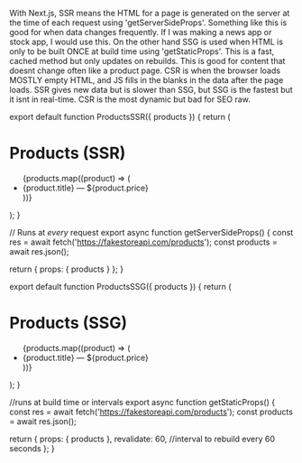 With Next.js, SSR means the HTML for a page is generated on the server at the time of each request using 'getServerSideProps'. Something like this is good for when data changes frequently. If I was making a news app or stock app, I would use this. On the other hand SSG is used when HTML is only to be built ONCE at build time using 'getStaticProps'. This is a fast, cached method but only updates on rebuilds. This is good for content that doesnt change often like a product page. CSR is when the browser loads MOSTLY empty HTML, and JS fills in the blanks in the data after the page loads. SSR gives new data but is slower than SSG, but SSG is the fastest but it isnt in real-time. CSR is the most dynamic but bad for SEO raw. 

export default function ProductsSSR({ products }) {
  return (
    <div>
      <h1>Products (SSR)</h1>
      <ul>
        {products.map((product) => (
          <li key={product.id}>
            {product.title} — ${product.price}
          </li>
        ))}
      </ul>
    </div>
  );
}

// Runs at *every* request
export async function getServerSideProps() {
  const res = await fetch('https://fakestoreapi.com/products');
  const products = await res.json();

  return { props: { products } };
}

export default function ProductsSSG({ products }) {
  return (
    <div>
      <h1>Products (SSG)</h1>
      <ul>
        {products.map((product) => (
          <li key={product.id}>
            {product.title} — ${product.price}
          </li>
        ))}
      </ul>
    </div>
  );
}

//runs at build time or intervals
export async function getStaticProps() {
  const res = await fetch('https://fakestoreapi.com/products');
  const products = await res.json();

  return {
    props: { products },
    revalidate: 60, //interval to rebuild every 60 seconds
  };
}
